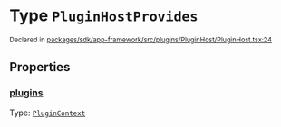 # Type `PluginHostProvides`
<sub>Declared in [packages/sdk/app-framework/src/plugins/PluginHost/PluginHost.tsx:24](https://github.com/dxos/dxos/blob/bfdd5a17b/packages/sdk/app-framework/src/plugins/PluginHost/PluginHost.tsx#L24)</sub>




## Properties
### [plugins](https://github.com/dxos/dxos/blob/bfdd5a17b/packages/sdk/app-framework/src/plugins/PluginHost/PluginHost.tsx#L25)
Type: <code>[PluginContext](/api/@dxos/app-framework/types/PluginContext)</code>





